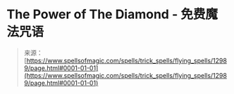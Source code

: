 <!--yml

category: 未分类

date: 2024-06-12 18:51:05

-->

# **The Power of The Diamond** - 免费魔法咒语

> 来源：[https://www.spellsofmagic.com/spells/trick_spells/flying_spells/12989/page.html#0001-01-01](https://www.spellsofmagic.com/spells/trick_spells/flying_spells/12989/page.html#0001-01-01)
